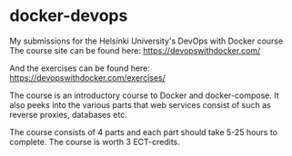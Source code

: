 # docker-devops
My submissions for the Helsinki University's DevOps with Docker course
The course site can be found here: https://devopswithdocker.com/

And the exercises can be found here: https://devopswithdocker.com/exercises/

The course is an introductory course to Docker and docker-compose.
It also peeks into the various parts that web services consist of such as reverse proxies, databases etc.

The course consists of 4 parts and each part should take 5-25 hours to complete.
The course is worth 3 ECT-credits.
